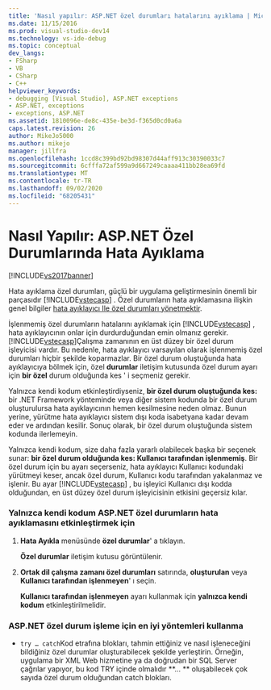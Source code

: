 ```yaml
---
title: 'Nasıl yapılır: ASP.NET özel durumları hatalarını ayıklama | Microsoft Docs'
ms.date: 11/15/2016
ms.prod: visual-studio-dev14
ms.technology: vs-ide-debug
ms.topic: conceptual
dev_langs:
- FSharp
- VB
- CSharp
- C++
helpviewer_keywords:
- debugging [Visual Studio], ASP.NET exceptions
- ASP.NET, exceptions
- exceptions, ASP.NET
ms.assetid: 1810096e-de8c-435e-be3d-f365d0cd0a6a
caps.latest.revision: 26
author: MikeJo5000
ms.author: mikejo
manager: jillfra
ms.openlocfilehash: 1ccd8c399bd92bd98307d44aff913c30390033c7
ms.sourcegitcommit: 6cfffa72af599a9d667249caaaa411bb28ea69fd
ms.translationtype: MT
ms.contentlocale: tr-TR
ms.lasthandoff: 09/02/2020
ms.locfileid: "68205431"
---
```

# <a name="how-to-debug-aspnet-exceptions"></a>Nasıl Yapılır: ASP.NET Özel Durumlarında Hata Ayıklama
[!INCLUDE[vs2017banner](../includes/vs2017banner.md)]

Hata ayıklama özel durumları, güçlü bir uygulama geliştirmesinin önemli bir parçasıdır [!INCLUDE[vstecasp](../includes/vstecasp-md.md)] . Özel durumların hata ayıklamasına ilişkin genel bilgiler [hata ayıklayıcı Ile özel durumları yönetmektir](../debugger/managing-exceptions-with-the-debugger.md).  
  
 İşlenmemiş özel durumların hatalarını ayıklamak için [!INCLUDE[vstecasp](../includes/vstecasp-md.md)] , hata ayıklayıcının onlar için durdurduğundan emin olmanız gerekir. [!INCLUDE[vstecasp](../includes/vstecasp-md.md)]Çalışma zamanının en üst düzey bir özel durum işleyicisi vardır. Bu nedenle, hata ayıklayıcı varsayılan olarak işlenmemiş özel durumları hiçbir şekilde koparmazlar. Bir özel durum oluştuğunda hata ayıklayıcıya bölmek için, özel **durumlar** iletişim kutusunda özel durum ayarı için **bir özel** durum olduğunda kes ' i seçmeniz gerekir.  
  
 Yalnızca kendi kodum etkinleştirdiyseniz, **bir özel durum oluştuğunda kes:** bir .NET Framework yönteminde veya diğer sistem kodunda bir özel durum oluşturulursa hata ayıklayıcının hemen kesilmesine neden olmaz. Bunun yerine, yürütme hata ayıklayıcı sistem dışı koda isabetyana kadar devam eder ve ardından kesilir. Sonuç olarak, bir özel durum oluştuğunda sistem kodunda ilerlemeyin.  
  
 Yalnızca kendi kodum, size daha fazla yararlı olabilecek başka bir seçenek sunar: **bir özel durum olduğunda kes: Kullanıcı tarafından işlenmemiş**. Bir özel durum için bu ayarı seçerseniz, hata ayıklayıcı Kullanıcı kodundaki yürütmeyi keser, ancak özel durum, Kullanıcı kodu tarafından yakalanmaz ve işlenir. Bu ayar [!INCLUDE[vstecasp](../includes/vstecasp-md.md)] , bu işleyici Kullanıcı dışı kodda olduğundan, en üst düzey özel durum işleyicisinin etkisini geçersiz kılar.  
  
### <a name="to-enable-debugging-of-aspnet-exceptions-with-just-my-code"></a>Yalnızca kendi kodum ASP.NET özel durumların hata ayıklamasını etkinleştirmek için  
  
1. **Hata Ayıkla** menüsünde **özel durumlar**' a tıklayın.  
  
     **Özel durumlar** iletişim kutusu görüntülenir.  
  
2. **Ortak dil çalışma zamanı özel durumları** satırında, **oluşturulan** veya **Kullanıcı tarafından işlenmeyen**' ı seçin.  
  
     **Kullanıcı tarafından işlenmeyen** ayarı kullanmak için **yalnızca kendi kodum** etkinleştirilmelidir.  
  
### <a name="to-use-best-practices-for-aspnet-exception-handling"></a>ASP.NET özel durum işleme için en iyi yöntemleri kullanma  
  
- `try … catch`Kod etrafına blokları, tahmin ettiğiniz ve nasıl işleneceğini bildiğiniz özel durumlar oluşturabilecek şekilde yerleştirin. Örneğin, uygulama bir XML Web hizmetine ya da doğrudan bir SQL Server çağrılar yapıyor, bu kod TRY içinde olmalıdır **... ** oluşabilecek çok sayıda özel durum olduğundan catch blokları.
